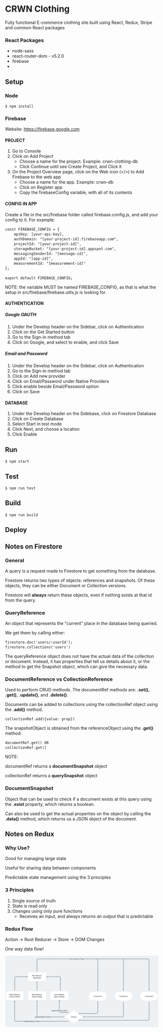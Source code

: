 # CRWN Clothing

Fully functional E-commerce clothing site built using React, Redux, Stripe and common React packages

### React Packages

- node-sass
- react-router-dom - v5.2.0
- firebase
-

## Setup

### Node

    $ npm install

### Firebase

Website: https://firebase.google.com

#### PROJECT

1. Go to Console
2. Click on Add Project
   - Choose a name for the project. Example: crwn-clothing-db
   - Click Continue until see Create Project, and Click it
3. On the Project Overview page, click on the Web icon (</>) to Add Firebase to the web app
   - Choose a name for the app. Example: crwn-db
   - Click on Register app
   - Copy the firebaseConfig variable, with all of its contents

#### CONFIG IN APP

Create a file in the src/firebase folder called firebase.config.js, and add your config to it. For example:

    const FIREBASE_CONFIG = {
        apiKey: [your-api-key],
        authDomain: "[your-project-id].firebaseapp.com",
        projectId: "[your-project-id]",
        storageBucket: "[your-project-id].appspot.com",
        messagingSenderId: "[message-id]",
        appId: "[app-id]",
        measurementId: "[measurement-id]"
    };

    export default FIREBASE_CONFIG;

NOTE: the variable MUST be named FIREBASE_CONFIG, as that is what the setup in src/firebase/firebase.utils.js is looking for.

#### AUTHENTICATION

##### Google OAUTH

1. Under the Develop header on the Sidebar, click on Authentication
2. Click on the Get Started button
3. Go to the Sign-in method tab
4. Click on Google, and select to enable, and click Save

##### Email and Password

1. Under the Develop header on the Sidebar, click on Authentication
2. Go to the Sign-in method tab
3. Click on Add new provider
4. Click on Email/Password under Native Providers
5. Click enable beside Email/Password option
6. Click on Save

#### DATABASE

1. Under the Develop header on the Sidebase, click on Firestore Database
2. Click on Create Database
3. Select Start in test mode
4. Click Next, and choose a location
5. Click Enable

## Run

    $ npm start

## Test

    $ npm run test

## Build

    $ npm run build

## Deploy

## Notes on Firestore

### General

A query is a request made to Firestore to get something from the database.

Firestore returns two types of objects: references and snapshots. Of these objects, they can be either Document or Collection versions.

Firestore will **always** return these objects, even if nothing exists at that id from the query.

### QueryReference

An object that represents the "current" place in the database being queried.

We get them by calling either:

    firestore.doc('users/:userId');
    firestore.collections('users')

The queryReference object does not have the actual data of the collection or document. Instead, it has properties that tell us details about it, or the method to get the Snapshot object, which can give the necessary data.

### DocumentReference vs CollectionReference

Used to perform CRUD methods. The documentRef methods are: **.set()**, **.get()**, **.update()**, and **.delete()**.

Documents can be added to collections using the collectionRef object using the **.add()** method.

    collectionRef.add({value: prop})

The snapshotObject is obtained from the referenceObject using the **.get()** method:

    documentRef.get() OR
    collectionRef.get()

NOTE:

documentRef returns a **documentSnapshot** object

collectionRef returns a **querySnapshot** object

### DocumentSnapshot

Object that can be used to check if a document exists at this query using the **.exist** property, which returns a boolean.

Can also be used to get the actual properties on the object by calling the **.data()** method, which returns us a JSON object of the document.

## Notes on Redux

### Why Use?

Good for managing large state

Useful for sharing data between components

Predictable state management using the 3 principles

### 3 Principles

1. Single source of truth
2. State is read only
3. Changes using only pure functions
   - Receives an input, and always returns an output that is predictable

### Redux Flow

Action -> Root Reducer -> Store -> DOM Changes

One way data flow!

![Redux Flow](/redux-flow.png "Redux Flow")
